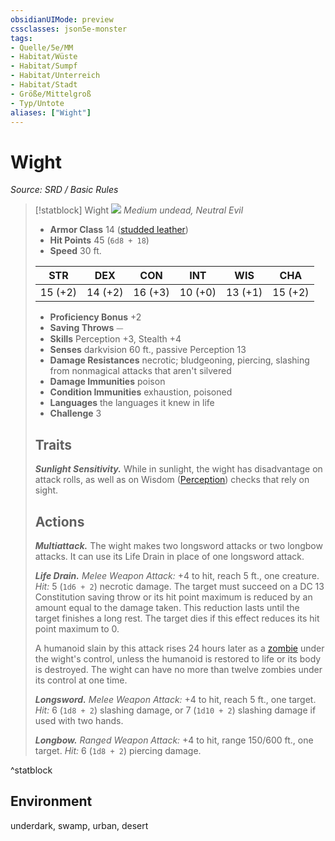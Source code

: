 ```yaml
---
obsidianUIMode: preview
cssclasses: json5e-monster
tags:
- Quelle/5e/MM
- Habitat/Wüste
- Habitat/Sumpf
- Habitat/Unterreich
- Habitat/Stadt
- Größe/Mittelgroß
- Typ/Untote
aliases: ["Wight"]
---
```

# Wight
*Source: SRD / Basic Rules*  

> [!statblock] Wight
> ![](compendium/bestiary/undead/token/wight.png#token)
> *Medium undead, Neutral Evil*
> 
> - **Armor Class** 14  ([studded leather](compendium/items/studded-leather-armor.md))
> - **Hit Points** 45 (`6d8 + 18`)
> - **Speed** 30 ft.
> 
> |STR|DEX|CON|INT|WIS|CHA|
> |:---:|:---:|:---:|:---:|:---:|:---:|
> |15 (+2)|14 (+2)|16 (+3)|10 (+0)|13 (+1)|15 (+2)|
> 
> - **Proficiency Bonus** +2
> - **Saving Throws** ⏤
> - **Skills** Perception +3, Stealth +4
> - **Senses** darkvision 60 ft., passive Perception 13
> - **Damage Resistances** necrotic; bludgeoning, piercing, slashing from nonmagical attacks that aren't silvered
> - **Damage Immunities** poison
> - **Condition Immunities** exhaustion, poisoned
> - **Languages** the languages it knew in life
> - **Challenge** 3
> 
> ## Traits
> 
> ***Sunlight Sensitivity.*** While in sunlight, the wight has disadvantage on attack rolls, as well as on Wisdom ([Perception](rules/skills.md#Perception)) checks that rely on sight.
> 
> ## Actions
> 
> ***Multiattack.*** The wight makes two longsword attacks or two longbow attacks. It can use its Life Drain in place of one longsword attack.
> 
> ***Life Drain.*** *Melee Weapon Attack:* +4 to hit, reach 5 ft., one creature. *Hit:* 5 (`1d6 + 2`) necrotic damage. The target must succeed on a DC 13 Constitution saving throw or its hit point maximum is reduced by an amount equal to the damage taken. This reduction lasts until the target finishes a long rest. The target dies if this effect reduces its hit point maximum to 0.
> 
> A humanoid slain by this attack rises 24 hours later as a [zombie](compendium/bestiary/undead/zombie.md) under the wight's control, unless the humanoid is restored to life or its body is destroyed. The wight can have no more than twelve zombies under its control at one time.
> 
> ***Longsword.*** *Melee Weapon Attack:* +4 to hit, reach 5 ft., one target. *Hit:* 6 (`1d8 + 2`) slashing damage, or 7 (`1d10 + 2`) slashing damage if used with two hands.
> 
> ***Longbow.*** *Ranged Weapon Attack:* +4 to hit, range 150/600 ft., one target. *Hit:* 6 (`1d8 + 2`) piercing damage.

^statblock

## Environment

underdark, swamp, urban, desert